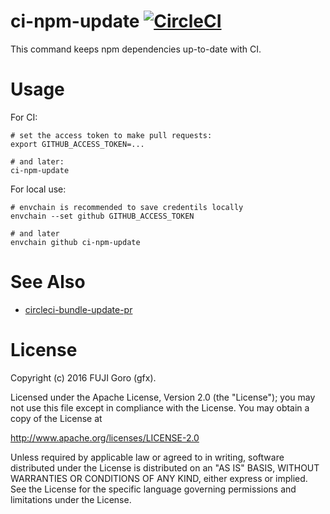 # ci-npm-update [![CircleCI](https://circleci.com/gh/gfx/ci-npm-update.svg?style=svg)](https://circleci.com/gh/gfx/ci-npm-update)

This command keeps npm dependencies up-to-date with CI.

# Usage

For CI:

```
# set the access token to make pull requests:
export GITHUB_ACCESS_TOKEN=...

# and later:
ci-npm-update
```

For local use:

```
# envchain is recommended to save credentils locally
envchain --set github GITHUB_ACCESS_TOKEN

# and later
envchain github ci-npm-update
```

# See Also

* [circleci-bundle-update-pr](https://github.com/masutaka/circleci-bundle-update-pr)

# License

Copyright (c) 2016 FUJI Goro (gfx).

Licensed under the Apache License, Version 2.0 (the "License"); you may not use this file except in compliance with the License. You may obtain a copy of the License at

http://www.apache.org/licenses/LICENSE-2.0

Unless required by applicable law or agreed to in writing, software distributed under the License is distributed on an "AS IS" BASIS, WITHOUT WARRANTIES OR CONDITIONS OF ANY KIND, either express or implied. See the License for the specific language governing permissions and limitations under the License.
